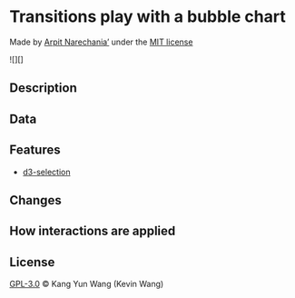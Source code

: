 # Transitions play with a bubble chart

Made by [Arpit Narechania’][creatorLink] under the [MIT license][license]


![][]

## Description


## Data


## Features
- [d3-selection][selectionLink]


## Changes

## How interactions are applied

## License
[GPL-3.0][license] © Kang Yun Wang (Kevin Wang)


[creatorLink]: https://bl.ocks.org/arpitnarechania
[license]: https://opensource.org/licenses/MIT

[selectionLink]: https://github.com/d3/d3-selection
[scaleLink]: https://github.com/d3/d3-scale
[hierarchyLink]: https://github.com/d3/d3-hierarchy
[numberFormat]: https://github.com/d3/d3-format 
[transitionLink]: https://github.com/d3/d3-transition 

[previewImg]: previewImg.png